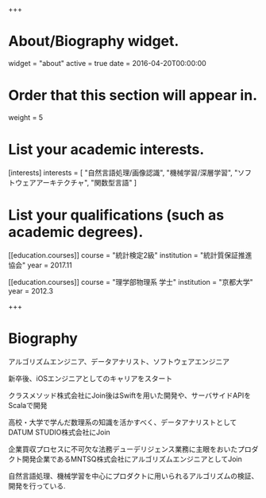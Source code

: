+++
# About/Biography widget.
widget = "about"
active = true
date = 2016-04-20T00:00:00

# Order that this section will appear in.
weight = 5

# List your academic interests.
[interests]
  interests = [
    "自然言語処理/画像認識",
    "機械学習/深層学習",
    "ソフトウェアアーキテクチャ",
    "関数型言語"
  ]

# List your qualifications (such as academic degrees).
[[education.courses]]
  course = "統計検定2級"
  institution = "統計質保証推進協会"
  year = 2017.11

[[education.courses]]
  course = "理学部物理系 学士"
  institution = "京都大学"
  year = 2012.3

+++

# Biography

アルゴリズムエンジニア、データアナリスト、ソフトウェアエンジニア

新卒後、iOSエンジニアとしてのキャリアをスタート

クラスメソッド株式会社にJoin後はSwiftを用いた開発や、サーバサイドAPIをScalaで開発

高校・大学で学んだ数理系の知識を活かすべく、データアナリストとしてDATUM STUDIO株式会社にJoin

企業買収プロセスに不可欠な法務デューデリジェンス業務に主眼をおいたプロダクト開発企業であるMNTSQ株式会社にアルゴリズムエンジニアとしてJoin

自然言語処理、機械学習を中心にプロダクトに用いられるアルゴリズムの検証、開発を行っている.
